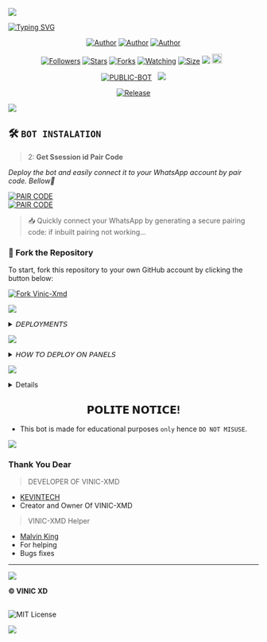 

<img align="center" height="auto"
src="https://i.ibb.co/XkNgFfrf/malvin-xd.jpg?">

[![Typing SVG](https://readme-typing-svg.herokuapp.com?font=Rockstar-ExtraBold&size=30&pause=1000&color=0000FF&center=true&vCenter=true&width=815&height=60&lines=V+I+N+I+C+💯+▇)](https://git.io/typing-svg)
<br>

   </p>
<p align="center">
<a href="https://github.com/Kevintech-hub"><img title="Author" src="https://img.shields.io/badge/Kelvin Tech-purple?style=for-the-badge&logo=Github"></a> <a href="https://youtube.com/@malvintech2"><img title="Author" src="https://img.shields.io/badge/YT CHANNEL-darkred?style=for-the-badge&logo=youtube"></a> <a href="https://wa.me/256742932677"><img title="Author" src="https://img.shields.io/badge/Contact Me-darkgreen?style=for-the-badge&logo=whatsapp"></a>
<p/> 

 <p align="center">
<a href="https://github.com/Kevintech-hub/followers"><img title="Followers" src="https://img.shields.io/github/followers/Kevintech-hub?color=purple&style=flat-square"></a>
<a href="https://github.com/Kevintech-hub/Vinic-Xmd-/stargazers/"><img title="Stars" src="https://img.shields.io/github/stars/Kevintech-hub/Vinic-Xmd-?color=blue&style=flat-square"></a>
<a href="https://github.com/Kevintech-hub/Vinic-Xmd-/network/members"><img title="Forks" src="https://img.shields.io/github/forks/Kevintech-hub/Vinic-Xmd-?color=blue&style=flat-square"></a>
<a href="https://github.com/Kevintech-hub/Vinic-Xmd-/watchers"><img title="Watching" src="https://img.shields.io/github/watchers/Kevintech-hub/Vinic-Xmd-?label=Watchers&color=blue&style=flat-square"></a>
<a href="https://github.com/Kevintech-hub/Vinic-Xmd-/"><img title="Size" src="https://img.shields.io/github/repo-size/Kevintech-hub/Vinic-Xmd-?style=flat-square&color=green"></a>
<a href="https://hits.seeyoufarm.com"><img src="https://hits.seeyoufarm.com/api/count/incr/badge.svg?url=https%3A%2F%2Fgithub.com%2FKevintech-hub%2FVinic-Xmd-&count_bg=%2379C83D&title_bg=%23555555&icon=probot.svg&icon_color=%2300FF6D&title=hits&edge_flat=false"/></a>
<a href="https://github.com/Kevintech-hub/Vinic-Xmd-/graphs/commit-activity"><img height="20" src="https://img.shields.io/badge/Maintained%3F-yes-green.svg"></a>&nbsp;&nbsp;</a>

<p align="center">
<a href="https://github.com/Kevintech-hub/Vinic-Xmd-"><img title="PUBLIC-BOT" src="https://img.shields.io/static/v1?label=Language&message=English&style=flat-square&color=darkpink"></a> &nbsp;
  <img src="https://komarev.com/ghpvc/?username=Kevintech-hub&label=VIEWS&style=flat-square&color=blue" />
</a>
<p align="center">
  <a href="https://github.com/Kevintech-hub/Vinic-Xmd-"><img title="Release" src="https://img.shields.io/badge/Release-beta%20v1.0-darkcyan.svg?style=for-the-badge&logo=appveyor" /></a>

<p align='center'>
    </p>
<a><img src='https://i.imgur.com/LyHic3i.gif'/>


## 🛠️ `BOT INSTALATION`
> 2: **Get Ssession id Pair Code**

_Deploy the bot and easily connect it to your WhatsApp account by pair code. Bellow🥈_

<div align="left">
  <a href="https://starcore-pairing.onrender.com/pair" target="_blank">
    <img src="https://img.shields.io/badge/GET%20PAIR%20CODE-Server%20One-green?style=for-the-badge" alt="PAIR CODE"/>
  </a>
</div>

<div align="left">
  <a href="https://starxd-pair.onrender.com/pair" target="_blank">
    <img src="https://img.shields.io/badge/GET%20PAIR%20CODE-Server%20Two-darkgreen?style=for-the-badge" alt="PAIR CODE"/>
  </a>
</div>

> 📥 Quickly connect your WhatsApp by generating a secure pairing code: if inbuilt pairing not working...


### 🚀 Fork the Repository

To start, fork this repository to your own GitHub account by clicking the button below:

<a href="https://github.com/Kevintech-hub/Vinic-Xmd-/fork"><img src="https://img.shields.io/github/forks/Kevintech-hub/Vinic-Xmd-?style=for-the-badge&logo=github&color=4c1&label=Fork%2FVINIC-XMD" alt="Fork Vinic-Xmd" /></a>

<img src='https://i.imgur.com/LyHic3i.gif'/></a>



<details>
<summary> 𝘋𝘌𝘗𝘓𝘖𝘠𝘔𝘌𝘕𝘛𝘚</summary>
 
 **• 2 𝗛𝗢𝗦𝗧 𝗢𝗡 𝗗𝗜𝗦𝗖𝗢𝗥𝗗 /PANEL**
<br>
> Click below to download the bot file :
<p align="left">
<a href="https://github.com/Kevintech-hub/Vinic-Xmd-/archive/refs/heads/main.zip"><img src="https://img.shields.io/badge/DOWNLOAD%20FILES-green" alt="Rainhost Files" width="150"></a>
<br>
<a><img src='https://i.imgur.com/LyHic3i.gif'/>
  
> Click below to deploy on Katabump :
<p align="left">
  <a href="https://dashboard.katabump.com/auth/login#203630">
    <img src="https://img.shields.io/badge/Deploy%20to%20Katabump-Hosting-6962a6?style=for-the-badge&logo=katabump&logoColor=red"/>
  </a>
<br>
<a><img src='https://i.imgur.com/LyHic3i.gif'/>
  
> Click below to deploy on Bot-Hosting :
<p align="left">
  <a href="https://bot-hosting.net/?aff=1231885228566646795">
    <img src="https://img.shields.io/badge/Deploy%20to%20Bot-hosting-9772a6?style=for-the-badge&logo=bothosting&logoColor=white"/>
  </a>
</p>

<a><img src='https://i.imgur.com/LyHic3i.gif'/>

 </a>

</details>

<a><img src='https://i.imgur.com/LyHic3i.gif'/>

<details>
<summary>𝘏𝘖𝘞 𝘛𝘖 𝘋𝘌𝘗𝘓𝘖𝘠 𝘖𝘕 𝘗𝘈𝘕𝘌𝘓𝘚</summary>
 
1. `Fork` the Repository.
2. If already forked then `sync` fork repository.
3. Click on the green `Code` button and click `download as zip`.
4. `Upload` the script zip file to your `panel`.
5. `Unarchieve` the uploaded zip file.
6. Open the `unarchieved folder` and `move` all files to container by typing (`../`)
7. Now go to `console` and `start` bot.
8. Wait for `5-10 mins` to enter your number.
9. Enter your number when requested to get the pair code.
10. Enter pair code in link devices in whatsapp.
11. Deployment successful.
</details>
 
<a><img src='https://i.imgur.com/LyHic3i.gif'/>

<details>
<summary>𝘔𝘈𝘕𝘜𝘈𝘓 𝘐𝘕𝘚𝘛𝘈𝘓𝘓𝘔𝘌𝘕𝘛𝘚</summary>
  
## `REQUIREMENTS`
* [Node.js](https://nodejs.org/en/)
* [Git](https://git-scm.com/downloads)
* [FFmpeg](https://github.com/BtbN/FFmpeg-Builds/releases/download/autobuild-2020-12-08-13-03/ffmpeg-n4.3.1-26-gca55240b8c-win64-gpl-4.3.zip)
* [Libwebp](https://developers.google.com/speed/webp/download)
* Any text editor
  
## `CLONE REPO & INSTALLATION DEPENDENCIES`
```bash
git clone https://github.com/<your gitHub Username>/Vinic-Xmd-.git
cd Vinic-Xmd- 
npm start
```

## `FOR SSH/UBUNTU/LINUX`
```bash
sudo apt-get update
sudo apt-get upgrade -y
sudo apt-get install -y bash
sudo apt-get install -y libwebp
sudo apt-get install -y git
sudo apt-get install -y nodejs
sudo apt-get install -y ffmpeg
sudo apt-get install -y wget
sudo apt-get install -y imagemagick
git clone https://github.com/<your-gitHub-Username>/Vinic-Xmd-
cd Vinic-Xmd-
npm install
npm start
```

## `FOR TERMUX`
```bash
apt update -y && apt upgrade -y && pkg update -y && pkg upgrade -y && pkg install bash -y && pkg install libwebp -y && pkg install git -y && pkg install nodejs -y && pkg install ffmpeg -y && pkg install wget -y && pkg install imagemagick -y && pkg install yarn && termux-setup-storage
cd /sdcard
cd bot folder name
yarn install
npm start
```

## `FOR 24/7 ACTIVATION PM2 (TERMUX)`
```bash
npm i -g pm2 && pm2 start index.js && pm2 save && pm2 logs
```

## `FOR 24/7 ACTIVATION RE-EXECUTION PM2 (TERMUX)`
```bash
npm i -g pm2 && pm2 start index.js -f && pm2 save && pm2 logs
```
</details>

##
<h2 align="center">  𝗣𝗢𝗟𝗜𝗧𝗘 𝗡𝗢𝗧𝗜𝗖𝗘!
</h2>

- This bot is made for educational purposes `only` hence `DO NOT MISUSE`.


<a><img src='https://i.imgur.com/LyHic3i.gif'/>

### Thank You Dear

> DEVELOPER OF VINIC-XMD 
- [KEVINTECH](https://github.comTKevintech-hub)
- Creator and Owner Of VINIC-XMD 

> VINIC-XMD Helper
- [Malvin King](https://github.com/XdKing2)
- For helping 
- Bugs fixes
---
<a><img src='https://i.imgur.com/LyHic3i.gif'/>

**© VINIC XD**
##
![MIT License](https://img.shields.io/badge/License-green.svg)


<a><img src='https://i.imgur.com/LyHic3i.gif'/>
